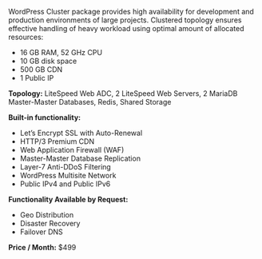 WordPress Cluster package provides high availability for development and production environments of large projects. Clustered topology ensures effective handling of heavy workload using optimal amount of allocated resources:

* 16 GB RAM, 52 GHz CPU
* 10 GB disk space
* 500 GB CDN
* 1 Public IP

**Topology:**  LiteSpeed Web ADC, 2 LiteSpeed Web Servers, 2 MariaDB Master-Master Databases, Redis, Shared Storage

**Built-in functionality:**

* Let’s Encrypt SSL with Auto-Renewal
* HTTP/3 Premium CDN
* Web Application Firewall (WAF)
* Master-Master Database Replication
* Layer-7 Anti-DDoS Filtering
* WordPress Multisite Network
* Public IPv4 and Public IPv6

**Functionality Available by Request:**
* Geo Distribution
* Disaster Recovery
* Failover DNS

**Price / Month:** $499

